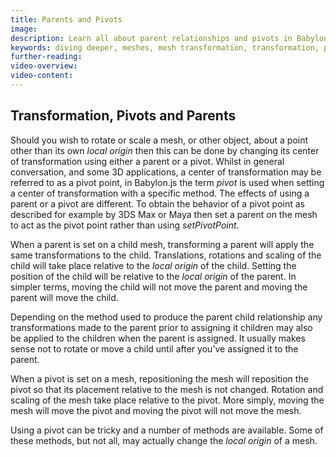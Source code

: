 ```yaml
---
title: Parents and Pivots
image: 
description: Learn all about parent relationships and pivots in Babylon.js.
keywords: diving deeper, meshes, mesh transformation, transformation, parent, pivot
further-reading:
video-overview:
video-content:
---
```


## Transformation, Pivots and Parents

Should you wish to rotate or scale a mesh, or other object, about a point other than its own _local origin_ then this can be done by changing its center of transformation using either a parent or a pivot. Whilst in general conversation, and some 3D applications, a center of transformation may be referred to as a pivot point, in Babylon.js the term _pivot_ is used when setting a center of transformation with a specific method. The effects of using a parent or a pivot are different. To obtain the behavior of a pivot point as described for example by 3DS Max or Maya then set a parent on the mesh to act as the pivot point rather than using _setPivotPoint_.

When a parent is set on a child mesh, transforming a parent will apply the same transformations to the child. Translations, rotations and scaling of the child will take place relative to the _local origin_ of the child. Setting the position of the child will be relative to the _local origin_ of the parent. In simpler terms, moving the child will not move the parent and moving the parent will move the child.

Depending on the method used to produce the parent child relationship any transformations made to the parent prior to assigning it  children may also be applied to the children when the parent is assigned. It usually makes sense not to rotate or move a child until after you've assigned it to the parent.

When a pivot is set on a mesh, repositioning the mesh will reposition the pivot so that its placement relative to the mesh is not changed. Rotation and scaling of the mesh take place relative to the pivot. More simply, moving the mesh will move the pivot and moving the pivot will not move the mesh.

Using a pivot can be tricky and a number of methods are available. Some of these methods, but not all, may actually change the _local origin_ of a mesh.

